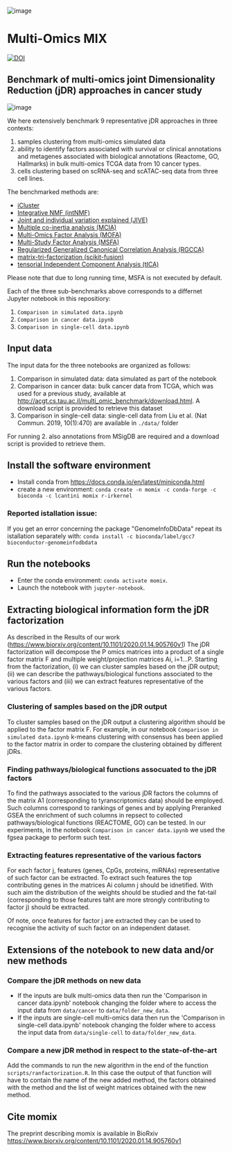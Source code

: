 ![image](logo.jpg)
# Multi-Omics MIX

[![DOI](https://zenodo.org/badge/188984604.svg)](https://zenodo.org/badge/latestdoi/188984604)

## Benchmark of multi-omics joint Dimensionality Reduction (jDR) approaches in cancer study

![image](Figure1.jpg)

We here extensively benchmark 9 representative jDR approaches in three contexts: 
1. samples clustering from multi-omics simulated data
2. ability to identify factors associated with survival or clinical annotations and metagenes associated with biological annotations (Reactome, GO, Hallmarks) in bulk multi-omics TCGA data from 10 cancer types.
3. cells clustering based on scRNA-seq and scATAC-seq data from three cell lines.

The benchmarked methods are:
* [iCluster](https://cran.r-project.org/web/packages/iCluster/index.html)
* [Integrative NMF (intNMF)](https://cran.r-project.org/web/packages/IntNMF/index.html) 
* [Joint and individual variation explained (JIVE)](https://cran.r-project.org/web/packages/r.jive/index.html) 
* [Multiple co-inertia analysis (MCIA)](https://bioconductor.org/packages/release/bioc/html/omicade4.html) 
* [Multi-Omics Factor Analysis (MOFA)](https://github.com/bioFAM/MOFA)
* [Multi-Study Factor Analysis (MSFA)](https://github.com/rdevito/MSFA) 
* [Regularized Generalized Canonical Correlation Analysis (RGCCA)](https://cran.r-project.org/web/packages/RGCCA/index.html) 
* [matrix-tri-factorization (scikit-fusion)](https://github.com/marinkaz/scikit-fusion) 
* [tensorial Independent Component Analysis (tICA)](https://genomebiology.biomedcentral.com/articles/10.1186/s13059-018-1455-8)

Please note that due to long running time, MSFA is not executed by default.

Each of the three sub-benchmarks above corresponds to a differnet Jupyter notebook in this repositiory:
1. `Comparison in simulated data.ipynb`
2. `Comparison in cancer data.ipynb`
3. `Comparison in single-cell data.ipynb`

## Input data

The input data for the three notebooks are organized as follows: 
1. Comparison in simulated data: data simulated as part of the notebook 
2. Comparison in cancer data: bulk cancer data from TCGA, which was used for a previous study, available at
  http://acgt.cs.tau.ac.il/multi_omic_benchmark/download.html. A download script
  is provided to retrieve this dataset
3. Comparison in single-cell data: single-cell data from Liu et al. (Nat Commun. 2019, 10(1):470) are available in `./data/` folder

For running 2. also annotations from MSigDB are required and a download script is provided to retrieve them.

## Install the software environment

* Install conda from https://docs.conda.io/en/latest/miniconda.html
 * create a new environment: `conda create -n momix -c conda-forge -c bioconda -c lcantini momix r-irkernel`

### Reported istallation issue:
If you get an error concerning the package "GenomeInfoDbData" repeat its istallation separately with: 
`conda install -c bioconda/label/gcc7 bioconductor-genomeinfodbdata`

## Run the notebooks

* Enter the conda environment: `conda activate momix`.
* Launch the notebook with `jupyter-notebook`.

## Extracting biological information form the jDR factorization
As described in the Results of our work (https://www.biorxiv.org/content/10.1101/2020.01.14.905760v1) The jDR factorization will decompose the P omics matrices into a product of a single factor matrix F and multiple weight/projection matrices Ai, i=1...P. Starting from the factorization, (i) we can cluster samples based on the jDR output; (ii) we can describe the pathways/biological functions associated to the various factors and (iii) we can extract features representative of the various factors.

### Clustering of samples based on the jDR output
To cluster samples based on the jDR output a clustering algorithm should be applied to the factor matrix F. For example, in our notebook `Comparison in simulated data.ipynb` k-means clustering with consensus has been applied to the factor matrix in order to compare the clustering obtained by different jDRs.

### Finding pathways/biological functions assocuated to the jDR factors
To find the pathways associated to the various jDR factors the columns of the matrix A1 (corresponding to tyranscriptomics data) should be employed. Such columns correspond to rankings of genes and by applying Preranked GSEA the enrichment of such columns in repsect to collected pathways/biological functions (REACTOME, GO) can be tested. In our experiments, in the notebook `Comparison in cancer data.ipynb` we used the fgsea package to perform such test.

### Extracting features representative of the various factors
For each factor j, features (genes, CpGs, proteins, miRNAs) representative of such factor can be extracted. To extract such features the top contributing genes in the matrices Ai column j should be idnetified. With such aim the distribution of the weights should be studied and the fat-tail (corresponding to those features taht are more strongly contributing to factor j) should be extracted.

Of note, once features for factor j are extracted they can be used to recognise the activity of such factor on an independent dataset.

## Extensions of the notebook to new data and/or new methods
### Compare the jDR methods on new data
* If the inputs are bulk multi-omics data then run the 'Comparison in cancer data.ipynb' notebook changing the folder where to access the input data from `data/cancer` to `data/folder_new_data`.
* If the inputs are single-cell multi-omics data  then run the 'Comparison in single-cell data.ipynb' notebook changing the folder where to access the input data from `data/single-cell` to `data/folder_new_data`. 

###  Compare a new jDR method in respect to the state-of-the-art
Add the commands to run the new algorithm in the end of the function `scripts/ranfactorization.R`. In this case the output of that function will have to contain the name of the new added method, the factors obtained with the method and the list of weight matrices obtained with the new method.

##  Cite momix
The preprint describing momix is available in BioRxiv
https://www.biorxiv.org/content/10.1101/2020.01.14.905760v1
